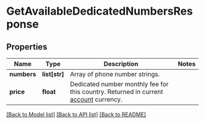 # GetAvailableDedicatedNumbersResponse

## Properties
Name | Type | Description | Notes
------------ | ------------- | ------------- | -------------
**numbers** | **list[str]** | Array of phone number strings. | 
**price** | **float** | Dedicated number monthly fee for this country. Returned in current [account](http://docs.textmagictesting.com/#tag/User) currency. | 

[[Back to Model list]](../README.md#documentation-for-models) [[Back to API list]](../README.md#documentation-for-api-endpoints) [[Back to README]](../README.md)


